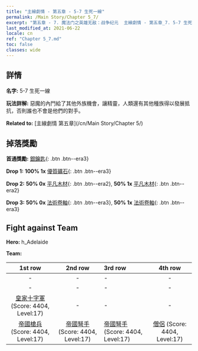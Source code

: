 ```yaml
---
title: "主線劇情 - 第五章 - 5-7 生死一線"
permalink: /Main Story/Chapter 5_7/
excerpt: "第五章 - 7. 魔法门之英雄无敌：战争纪元  主線劇情 - 第五章_7. 5-7 生死一線"
last_modified_at: 2021-06-22
locale: cn
ref: "Chapter 5_7.md"
toc: false
classes: wide
---
```


## 詳情

 **名字:** 5-7 生死一線

 **玩法詳解:** 惡魔的內鬥給了其他外族機會，讓精靈，人類還有其他種族得以發展抵抗，否則誰也不會是他們的對手。

 **Related to:** [主線劇情 第五章](/cn/Main Story/Chapter 5/)

## 掉落獎勵

 **首通獎勵:** [銀鑰匙](/cn/Items/con_693/){: .btn .btn--era3}

 **Drop 1:** **100% 1x** [優質礦石](/cn/Items/mat_12/){: .btn .btn--era3}

 **Drop 2:** **50% 0x** [平凡木材](/cn/Items/mat_7/){: .btn .btn--era2}, **50% 1x** [平凡木材](/cn/Items/mat_7/){: .btn .btn--era2}

 **Drop 3:** **50% 0x** [法術卷軸](/cn/Items/con_694/){: .btn .btn--era3}, **50% 1x** [法術卷軸](/cn/Items/con_694/){: .btn .btn--era3}


## Fight against Team
 **Hero:** h_Adelaide

 **Team:**


  | 1st row | 2nd row | 3rd row | 4th row |
  |:----:|:----:|:----|:----:|
  | - | - | - | - |
  | - | - | - | - |
  | [皇家十字軍](/cn/units/Swordsman/) (Score: 4404, Level:17)  | - | - | - |
  | [帝國槍兵](/cn/units/Pikeman/) (Score: 4404, Level:17)  | [帝國弩手](/cn/units/Marksman/) (Score: 4404, Level:17)  | [帝國弩手](/cn/units/Marksman/) (Score: 4404, Level:17)  | [僧侶](/cn/units/Monk/) (Score: 4404, Level:17)  |


